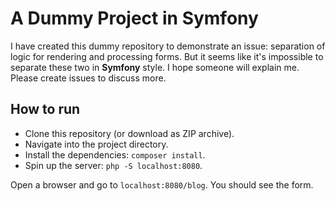 # A Dummy Project in **Symfony**

I have created this dummy repository to demonstrate an issue: separation of logic for rendering and processing forms. But it seems like it's impossible to separate these two in **Symfony** style. I hope someone will explain me. Please create issues to discuss more.

## How to run

- Clone this repository (or download as ZIP archive).
- Navigate into the project directory.
- Install the dependencies: `composer install`.
- Spin up the server: `php -S localhost:8080`.

Open a browser and go to `localhost:8080/blog`. You should see the form.

